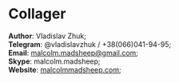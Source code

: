 # Collager

**Author**: Vladislav Zhuk;
<br />
**Telegram**: @vladislavzhuk / +38(066)041-94-95;
<br />
**Email**: malcolm.madsheep@gmail.com;
<br />
**Skype**: malcolm.madsheep;
<br />
**Website**: [malcolmmadsheep.com](http://malcolmmadsheep.com/);